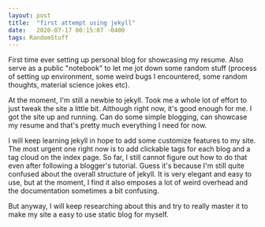 ```yaml
---
layout: post
title:  "first attempt using jekyll"
date:   2020-07-17 00:15:07 -0400
tags: RandomStuff
---
```

First time ever setting up personal blog for showcasing my resume. Also serve as a public "notebook" to let me jot down some random stuff (process of setting up environment, some weird bugs I encountered, some random thoughts, material science jokes etc).

At the moment, I'm still a newbie to jekyll. Took me a whole lot of effort to just tweak the site a little bit. Although right now, it's good enough for me. I got the site up and running. Can do some simple blogging, can showcase my resume and that's pretty much everything I need for now.

I will keep learning jekyll in hope to add some customize features to my site. The most urgent one right now is to add clickable tags for each blog and a tag cloud on the index page. So far, I still cannot figure out how to do that even after following a blogger's tutorial. Guess it's because I'm still quite confused about the overall structure of jekyll. It is very elegant and easy to use, but at the moment, I find it also emposes a lot of weird overhead and the documentation sometimes a bit confusing.

But anyway, I will keep researching about this and try to really master it to make my site a easy to use static blog for myself.